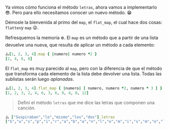 Ya vimos cómo funciona el método `letras`, ahora vamos a implementarlo :sunglasses:. Pero para ello necesitamos conocer un nuevo método. :grin:

Démosle la bienvenida al primo del  `map`, el `flat_map`, el cual hace dos cosas: `flatten`y `map` :stuck_out_tongue_winking_eye:.

Refresquemos la memoria :snowflake:. El `map` es un método que a partir de una lista devuelve una nueva, que resulta de aplicar un método a cada elemento:

``` ruby
ム[1, 2, 3, 4].map { |numero| numero *2 } 
[2, 4, 6, 8]
```
El `flat_map` es muy parecido al `map`, pero con la diferencia de que el método que transforma cada elemento de la lista debe devolver una lista. Todas las sublistas serán luego _aplanadas_. 

``` ruby
ム[1, 2, 3, 4].flat_map { |numero| [ numero, numero *2, numero * 3 ] } 
[1, 2, 3, 2, 4, 6, 3, 6, 9, 4, 8, 12]
```

> Definí el método `letras` que me dice las letras que componen una canción.
>
``` ruby
ム ["Suspiraban","lo","mismo","los","dos"].letras
["S","u","s","p","i","r","a","b","a","n","l","o","m","i","s","m","o","l","o","s","d","o","s"]
```
